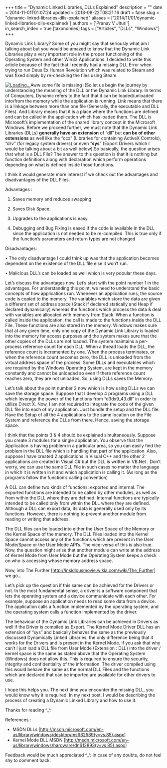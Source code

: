 +++
title = "Dynamic Linked Libraries, DLLs Explained"
description = ""
date = 2014-11-01T01:07:24
updated = 2018-08-22T08:21:16
draft = false
slug = "dynamic-linked-libraries-dlls-explained"
aliases = ['2014/11/01/dynamic-linked-libraries-dlls-explained/']
authors = ['Pranav V Jituri']
in_search_index = true
[taxonomies]
tags = ["Articles", "DLLs", "Windows"]
+++


Dynamic Link Library? Some of you might say that seriously what am I talking
about but you would be amazed to know that the Dynamic Link Libraries play a
very important role in the proper functioning of the Operating System and other 
Win32 Applications. I decided to write this article because of the fact that I
recently had a missing DLL Error when trying to run Deus Ex Human Revolution
which was related to Steam and was fixed simply by re-checking the files using
Steam.

[![Loading...](http://i2.wp.com/omgdebuggingblog.cloudapp.net/wp-content/uploads/2014/11/DLL-File-Error.jpg?resize=474%2C175)](http://i2.wp.com/omgdebuggingblog.cloudapp.net/wp-content/uploads/2014/11/DLL-File-Error.jpg)Aww
some file is missing :(So let us begin the journey by understanding the meaning
of the DLL or the Dynamic Link Library. In terms of Computers, Dynamic refers to
the fact that it can be loaded/unloaded into/from the memory while the
application is running. Link means that there is a linkage between more than one
file (Generally, the executable and DLL Files). And Library means that it is a
place where the functions are defined and can be called in the application which
has loaded them. The DLL is Microsoft’s implementation of the shared library
concept in the Microsoft Windows. 
Before we proceed further, we must note that the Dynamic Link Libraries (DLLs)
**generally have an extension** of “dll” but **can be of other extensions** as
well like the “ocx” (Libraries for containing ActiveX Controls), “drv” (for
legacy system drivers) or even “**sys**” (Export Drivers which I would be
talking about a bit as well below).So basically, the question arises that what
is a DLL File?
The answer to this question is that it is nothing but function definitions along
with declaration which perform operations depending on what is defined inside
those functions.

I think it would generate more interest if we check out the advantages and
disadvantages of the DLL Files.

Advantages :

 1. Saves memory and reduces swapping.
    
    
 2. Saves Disk Space.
    
    
 3. Upgrades to the applications is easy.
    
    
 4. Debugging and Bug Fixing is eased if the code is available in the DLL since
    the application is not needed to be re-compiled. This is true only if the
    function’s parameters and return types are not changed.
    
    

Disadvantages:

• The only disadvantage I could think up was that the application becomes
dependent on the existence of the DLL file else it won’t run.

• Malicious DLL’s can be loaded as well which is very popular these days.

Let’s discuss the advantages now. Let’s start with the point number 1 in the
advantages. For understanding this point, we need to understand the basic
concepts of how applications run. Whenever an application runs, the source code
is copied to the memory. The variables which store the data are given a
different set of address space (Stack if declared statically and Heap if
declared dynamically) whereas the functions which process the data & deal with
variables are allocated with memory from Stack. When a function is called inside
the application, the call is made to the functions inside the DLL File. These
functions are also stored in the memory. Windows makes sure that at any given
time, only one copy of the Dynamic Link Library is loaded into the memory for
access purposes and the system makes sure that the other copies of the DLLs are
not loaded. The system maintains a per-process reference count for each DLL.
When a thread loads the DLL, the reference count is incremented by one. When the
process terminates, or when the reference count becomes zero, the DLL is
unloaded from the virtual address space of the process. Some DLLs and
executables which are required by the Windows Operating System, are kept in the
memory constantly and cannot be unloaded so even if there reference count
reaches zero, they are not unloaded. So, using DLLs saves the Memory.

Let’s talk about the point number 2 now which is how using DLLs we can save the
storage space. Suppose that I develop 4 programs using a DLL which leverage the
power of the functions from “d3dx9_43.dll” in order to utilize Direct X. Now, I
am not required to integrate the code of the given DLL file into each of my
application. Just bundle the setup and the DLL file. Have the Setup of all the 4
applications to the same location on the File System and reference the DLLs from
there. Hence, saving the storage space.

I think that the points 3 & 4 should be explained simultaneously. Suppose you
create 3 modules for a single application. You observe that the Application is
having problem in a particular area, so you can easily find the problem in the
DLL file which is handling that part of the application. Also, suppose I have
created 2 applications in Visual C++ and the other 2 applications are created in 
Visual C# but the DLL is written in VB.Net . Don’t worry, we can use the same
DLL File in such cases no matter the language in which it is written in it and
which application is calling it. (As long as the programs follow the function’s
calling convention)

A DLL can define two kinds of functions: exported and internal. The exported
functions are intended to be called by other modules, as well as from within the
DLL where they are defined. Internal functions are typically intended to be
called only from within the DLL where they are defined. Although a DLL can
export data, its data is generally used only by its functions. However, there is
nothing to prevent another module from reading or writing that address.

The DLL files can be loaded into either the User Space of the Memory or the 
Kernel Space of the memory. The DLL Files loaded into the Kernel Space cannot
access any of the functions which are present in the User Mode/Space or the User
Mode API’s. The vice-versa of this is also true. Now, the question might arise
that another module can write at the address of Kernel Mode from User Mode but
the Operating System keeps a check on who is accessing whose memory address
space.

Now, into The Further [http://insidiousmovie.wikia.com/wiki/The_Further] we go…

Let’s pick up the question if this same can be achieved for the Drivers or not.
In the most fundamental sense, a driver is a software component that lets the
operating system and a device communicate with each other. For example, suppose
an application needs to read some data from a device. The application calls a
function implemented by the operating system, and the operating system calls a
function implemented by the driver.

The behaviour of the Dynamic Link Libraries can be achieved in Drivers as well
if the Driver is compiled as Export. The Kernel Mode Driver DLL has an extension
of “sys” and basically behaves the same as the previously discussed Dynamically
Linked Libraries, the only difference being that it works for the Drivers and is
present in the Kernel Mode. If you ask that why can’t I just load a DLL file
from User Mode (Extension : DLL) into the driver / kernel space is the same as
stated above that the Operating System (Windows) does not allow this. This is
required to ensure the security, integrity and confidentiality of the
information. The driver compiled using this would behave the same as the normal
DLL Files and the functions which are declared that can be imported are
available for other drivers to use.

I hope this helps you. The next time you encounter the missing DLL, you would
know why it is required. In my next post, I would be describing the process of
creating a Dynamic Linked Library and how to use it.

Thanks for reading ^_^.

References :

 * MSDN DLLs
   [http://msdn.microsoft.com/en-us/library/windows/desktop/ms682589(v=vs.85).aspx]
 * Kernel Mode DLL MSDN
   [http://msdn.microsoft.com/en-us/library/windows/hardware/dn613893(v=vs.85).aspx]

Feedback would be much appreciated ^_^. In case of any doubts, do not feel shy
to comment back.